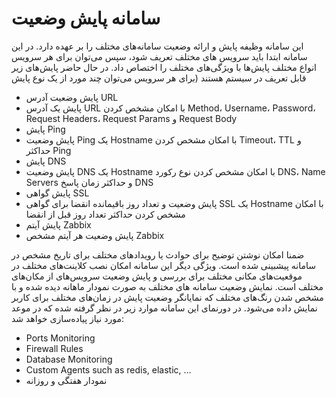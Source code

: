# سامانه پایش وضعیت

این سامانه وظیفه پایش و ارائه وضعیت سامانه‌های مختلف را بر عهده دارد.
در این سامانه ابتدا باید سرویس های مختلف تعریف شود، سپس می‌توان برای هر سرویس انواع مختلف پایش‌ها با ویژگی‌های مختلف را اختصاص داد.
در حال حاضر پایش‌های زیر قابل تعریف در سیستم هستند (برای هر سرویس می‌توان چند مورد از یک نوع پایش

- پایش وضعیت آدرس URL
- پایش یک آدرس URL با امکان مشخص کردن Method، Username، Password، Request Headers، Request Params و Request Body
- پایش Ping
- پایش وضعیت Ping یک Hostname با امکان مشخص کردن Timeout، TTL و حداکثر Ping
- پایش DNS
- پایش وضعیت DNS یک Hostname با امکان مشخص کردن نوع رکورد DNS، Name Servers و حداکثر زمان پاسخ DNS
- پایش گواهی SSL
- پایش وضعیت و تعداد روز باقیمانده انقضا برای گواهی SSL یک Hostname با امکان مشخص کردن حداکثر تعداد روز قبل از انقضا
- پایش آیتم Zabbix
- پایش وضعیت هر آیتم مشخص Zabbix

ضمنا امکان نوشتن توضیح برای حوادث یا رویدادهای مختلف برای تاریخ مشخص در سامانه پیشبینی شده است.
ویژگی دیگر این سامانه امکان نصب کلاینت‌های مختلف در موقعیت‌های مکانی مختلف برای بررسی و پایش وضعیت سرویس‌های از مکان‌های مختلف است.
نمایش وضعیت سامانه های مختلف به صورت نمودار ماهانه دیده شده و با مشخص شدن رنگ‌های مختلف که نمایانگر وضعیت پایش در زمان‌های مختلف برای کاربر نمایش داده می‌شود.
در دورنمای این سامانه موارد زیر در نظر گرفته شده که در موعد مورد نیاز پیاده‌سازی خواهد شد:

- Ports Monitoring
- Firewall Rules
- Database Monitoring
- Custom Agents such as redis, elastic, …
- نمودار هفتگی و روزانه
